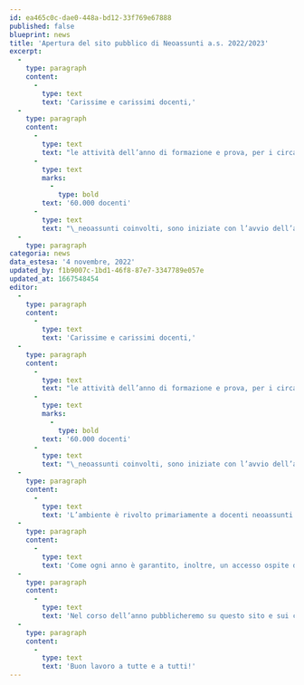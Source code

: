 ```yaml
---
id: ea465c0c-dae0-448a-bd12-33f769e67888
published: false
blueprint: news
title: 'Apertura del sito pubblico di Neoassunti a.s. 2022/2023'
excerpt:
  -
    type: paragraph
    content:
      -
        type: text
        text: 'Carissime e carissimi docenti,'
  -
    type: paragraph
    content:
      -
        type: text
        text: "le attività dell’anno di formazione e prova, per i circa\_"
      -
        type: text
        marks:
          -
            type: bold
        text: '60.000 docenti'
      -
        type: text
        text: "\_neoassunti coinvolti, sono iniziate con l’avvio dell’anno scolastico 2022/23 e si avvicina anche l’apertura dell’ambiente online Indire in supporto alla formazione, che avverrà nelle prossime settimane.\_"
  -
    type: paragraph
categoria: news
data_estesa: '4 novembre, 2022'
updated_by: f1b9007c-1bd1-46f8-87e7-3347789e057e
updated_at: 1667548454
editor:
  -
    type: paragraph
    content:
      -
        type: text
        text: 'Carissime e carissimi docenti,'
  -
    type: paragraph
    content:
      -
        type: text
        text: "le attività dell’anno di formazione e prova, per i circa\_"
      -
        type: text
        marks:
          -
            type: bold
        text: '60.000 docenti'
      -
        type: text
        text: "\_neoassunti coinvolti, sono iniziate con l’avvio dell’anno scolastico 2022/23 e si avvicina anche l’apertura dell’ambiente online Indire in supporto alla formazione, che avverrà nelle prossime settimane.\_"
  -
    type: paragraph
    content:
      -
        type: text
        text: 'L’ambiente è rivolto primariamente a docenti neoassunti e come ogni anno, a partire dalla primavera 2023 sarà disponibile anche l’accesso per i tutor accoglienti dei docenti neoassunti.'
  -
    type: paragraph
    content:
      -
        type: text
        text: 'Come ogni anno è garantito, inoltre, un accesso ospite dedicato ai referenti territoriali della formazione.'
  -
    type: paragraph
    content:
      -
        type: text
        text: 'Nel corso dell’anno pubblicheremo su questo sito e sui canali social dell’Indire ulteriori avvisi, comunicazioni, notizie ed approfondimenti sull’andamento della formazione, con l’intento di orientarvi ed accompagnarvi al meglio in questa esperienza di crescita professionale.'
  -
    type: paragraph
    content:
      -
        type: text
        text: 'Buon lavoro a tutte e a tutti!'
---
```

